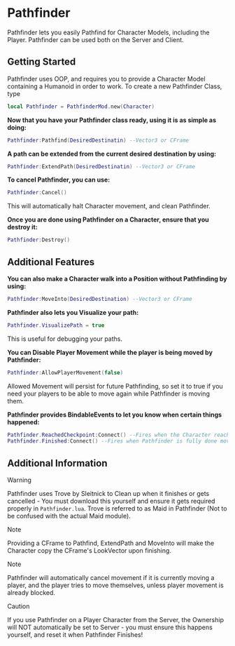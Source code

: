 # Pathfinder

Pathfinder lets you easily Pathfind for Character Models, including the Player. Pathfinder can be used both on the Server and Client.

## Getting Started
Pathfinder uses OOP, and requires you to provide a Character Model containing a Humanoid in order to work. To create a new Pathfinder Class, type
```lua
local Pathfinder = PathfinderMod.new(Character)
```

**Now that you have your Pathfinder class ready, using it is as simple as doing:**
```lua
Pathfinder:Pathfind(DesiredDestinatin) --Vector3 or CFrame
```
**A path can be extended from the current desired destination by using:**
```lua
Pathfinder:ExtendPath(DesiredDestinatin) --Vector3 or CFrame
```
  
**To cancel Pathfinder, you can use:**
```lua
Pathfinder:Cancel()
```
This will automatically halt Character movement, and clean Pathfinder.  
  
**Once you are done using Pathfinder on a Character, ensure that you destroy it:**
```lua
Pathfinder:Destroy()
```

## Additional Features
**You can also make a Character walk into a Position without Pathfinding by using:**
```lua
Pathfinder:MoveInto(DesiredDestination) --Vector3 or CFrame
```

**Pathfinder also lets you Visualize your path:**
```lua
Pathfinder.VisualizePath = true
```
This is useful for debugging your paths.

**You can Disable Player Movement while the player is being moved by Pathfinder:**
```lua
Pathfinder:AllowPlayerMovement(false)
```
Allowed Movement will persist for future Pathfinding, so set it to true if you need your players to be able to move again while Pathfinder is moving them.

**Pathfinder provides BindableEvents to let you know when certain things happened:**
```lua
Pathfinder.ReachedCheckpoint:Connect() --Fires when the Character reaches a Path Waypoint
Pathfinder.Finished:Connect() --Fires when Pathfinder is fully done moving the Character
```

## Additional Information
> [!WARNING]
> Pathfinder uses Trove by Sleitnick to Clean up when it finishes or gets cancelled - You must download this yourself and ensure it gets required properly in `Pathfinder.lua`. Trove is referred to as Maid in Pathfinder (Not to be confused with the actual Maid module).

> [!NOTE]
> Providing a CFrame to Pathfind, ExtendPath and MoveInto will make the Character copy the CFrame's LookVector upon finishing.

> [!NOTE]
> Pathfinder will automatically cancel movement if it is currently moving a player, and the player tries to move themselves, unless player movement is already blocked.

> [!CAUTION]
> If you use Pathfinder on a Player Character from the Server, the Ownership will NOT automatically be set to Server - you must ensure this happens yourself, and reset it when Pathfinder Finishes!